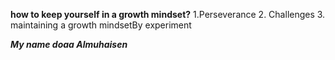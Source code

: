 **how to keep yourself in a growth mindset?**
1.Perseverance
2. Challenges
3. maintaining a growth mindsetBy experiment

***My name doaa Almuhaisen*** 
